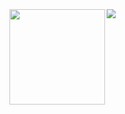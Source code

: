 <img align="left" height="170px" src="https://github-readme-stats.vercel.app/api?username=conao3&show_icons=true&theme=dracula" />
<img align="left" src="https://github-readme-stats.vercel.app/api/top-langs/?username=conao3&layout=compact&show_icons=true&theme=dracula" />

